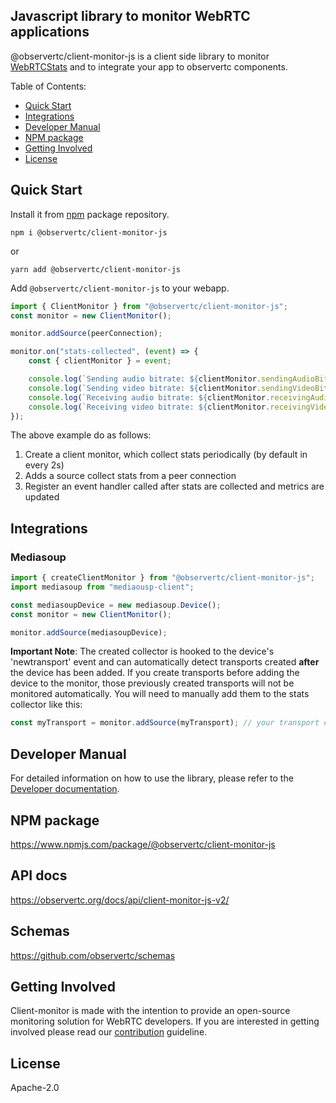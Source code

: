 ## Javascript library to monitor WebRTC applications

@observertc/client-monitor-js is a client side library to monitor [WebRTCStats](https://www.w3.org/TR/webrtc-stats/) and to integrate your app to observertc components.

Table of Contents:

-   [Quick Start](#quick-start)
-   [Integrations](#integrations)
-   [Developer Manual](#developer-manual)
-   [NPM package](#npm-package)
-   [Getting Involved](#getting-involved)
-   [License](#license)

## Quick Start

Install it from [npm](https://www.npmjs.com/package/@observertc/client-monitor-js) package repository.

```
npm i @observertc/client-monitor-js
```

or

```
yarn add @observertc/client-monitor-js
```

Add `@observertc/client-monitor-js` to your webapp.

```javascript
import { ClientMonitor } from "@observertc/client-monitor-js";
const monitor = new ClientMonitor();

monitor.addSource(peerConnection);

monitor.on("stats-collected", (event) => {
    const { clientMonitor } = event;

    console.log(`Sending audio bitrate: ${clientMonitor.sendingAudioBitrate}`);
    console.log(`Sending video bitrate: ${clientMonitor.sendingVideoBitrate}`);
    console.log(`Receiving audio bitrate: ${clientMonitor.receivingAudioBitrate}`);
    console.log(`Receiving video bitrate: ${clientMonitor.receivingVideoBitrate}`);
});

```

The above example do as follows:

1. Create a client monitor, which collect stats periodically (by default in every 2s)
2. Adds a source collect stats from a peer connection
3. Register an event handler called after stats are collected and metrics are updated

## Integrations

### Mediasoup

```javascript
import { createClientMonitor } from "@observertc/client-monitor-js";
import mediasoup from "mediaousp-client";

const mediasoupDevice = new mediasoup.Device();
const monitor = new ClientMonitor();

monitor.addSource(mediasoupDevice);
```

**Important Note**: The created collector is hooked to the device's 'newtransport' event and can automatically detect transports created **after** the device has been added. If you create transports before adding the device to the monitor, those previously created transports will not be monitored automatically. You will need to manually add them to the stats collector like this:

```javascript
const myTransport = monitor.addSource(myTransport); // your transport created before the device is added to the monitor
```

## Developer Manual

For detailed information on how to use the library, please refer to the [Developer documentation](developer-manual.md).

## NPM package

https://www.npmjs.com/package/@observertc/client-monitor-js

## API docs

https://observertc.org/docs/api/client-monitor-js-v2/

## Schemas

https://github.com/observertc/schemas

## Getting Involved

Client-monitor is made with the intention to provide an open-source monitoring solution for
WebRTC developers. If you are interested in getting involved
please read our [contribution](CONTRIBUTING.md) guideline.

## License

Apache-2.0
